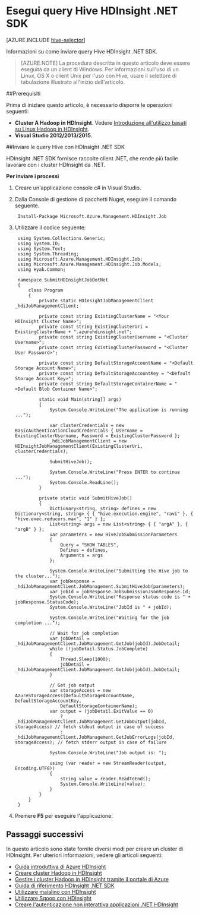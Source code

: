 <properties
    pageTitle="Eseguire query Hive HDInsight .NET SDK | Microsoft Azure"
    description="Informazioni su come inviare i processi di Hadoop a Azure HDInsight Hadoop mediante HDInsight .NET SDK."
    editor="cgronlun"
    manager="jhubbard"
    services="hdinsight"
    documentationCenter=""
    tags="azure-portal"
    authors="mumian"/>

<tags
    ms.service="hdinsight"
    ms.workload="big-data"
    ms.tgt_pltfrm="na"
    ms.devlang="na"
    ms.topic="article"
   ms.date="09/14/2016"
    ms.author="jgao"/>

# <a name="run-hive-queries-using-hdinsight-net-sdk"></a>Esegui query Hive HDInsight .NET SDK

[AZURE.INCLUDE [hive-selector](../../includes/hdinsight-selector-use-hive.md)]


Informazioni su come inviare query Hive HDInsight .NET SDK.

> [AZURE.NOTE] La procedura descritta in questo articolo deve essere eseguita da un client di Windows. Per informazioni sull'uso di un Linux, OS X o client Unix per l'uso con Hive, usare il selettore di tabulazione illustrato all'inizio dell'articolo.

##<a name="prerequisites"></a>Prerequisiti

Prima di iniziare questo articolo, è necessario disporre le operazioni seguenti:

- **Cluster A Hadoop in HDInsight**. Vedere [Introduzione all'utilizzo basati su Linux Hadoop in HDInsight](hdinsight-use-sqoop.md#create-cluster-and-sql-database).
- **Visual Studio 2012/2013/2015**.

##<a name="submit-hive-queries-using-hdinsight-net-sdk"></a>Inviare le query Hive con HDInsight .NET SDK

HDInsight .NET SDK fornisce raccolte client .NET, che rende più facile lavorare con i cluster HDInsight da .NET. 

**Per inviare i processi**

1. Creare un'applicazione console c# in Visual Studio.
2. Dalla Console di gestione di pacchetti Nuget, eseguire il comando seguente.

        Install-Package Microsoft.Azure.Management.HDInsight.Job

2. Utilizzare il codice seguente:

        using System.Collections.Generic;
        using System.IO;
        using System.Text;
        using System.Threading;
        using Microsoft.Azure.Management.HDInsight.Job;
        using Microsoft.Azure.Management.HDInsight.Job.Models;
        using Hyak.Common;

        namespace SubmitHDInsightJobDotNet
        {
            class Program
            {
                private static HDInsightJobManagementClient _hdiJobManagementClient;

                private const string ExistingClusterName = "<Your HDInsight Cluster Name>";
                private const string ExistingClusterUri = ExistingClusterName + ".azurehdinsight.net";
                private const string ExistingClusterUsername = "<Cluster Username>";
                private const string ExistingClusterPassword = "<Cluster User Password>";

                private const string DefaultStorageAccountName = "<Default Storage Account Name>";
                private const string DefaultStorageAccountKey = "<Default Storage Account Key>";
                private const string DefaultStorageContainerName = "<Default Blob Container Name>";

                static void Main(string[] args)
                {
                    System.Console.WriteLine("The application is running ...");

                    var clusterCredentials = new BasicAuthenticationCloudCredentials { Username = ExistingClusterUsername, Password = ExistingClusterPassword };
                    _hdiJobManagementClient = new HDInsightJobManagementClient(ExistingClusterUri, clusterCredentials);

                    SubmitHiveJob();

                    System.Console.WriteLine("Press ENTER to continue ...");
                    System.Console.ReadLine();
                }

                private static void SubmitHiveJob()
                {
                    Dictionary<string, string> defines = new Dictionary<string, string> { { "hive.execution.engine", "ravi" }, { "hive.exec.reducers.max", "1" } };
                    List<string> args = new List<string> { { "argA" }, { "argB" } };
                    var parameters = new HiveJobSubmissionParameters
                    {
                        Query = "SHOW TABLES",
                        Defines = defines,
                        Arguments = args
                    };

                    System.Console.WriteLine("Submitting the Hive job to the cluster...");
                    var jobResponse = _hdiJobManagementClient.JobManagement.SubmitHiveJob(parameters);
                    var jobId = jobResponse.JobSubmissionJsonResponse.Id;
                    System.Console.WriteLine("Response status code is " + jobResponse.StatusCode);
                    System.Console.WriteLine("JobId is " + jobId);

                    System.Console.WriteLine("Waiting for the job completion ...");

                    // Wait for job completion
                    var jobDetail = _hdiJobManagementClient.JobManagement.GetJob(jobId).JobDetail;
                    while (!jobDetail.Status.JobComplete)
                    {
                        Thread.Sleep(1000);
                        jobDetail = _hdiJobManagementClient.JobManagement.GetJob(jobId).JobDetail;
                    }

                    // Get job output
                    var storageAccess = new AzureStorageAccess(DefaultStorageAccountName, DefaultStorageAccountKey,
                        DefaultStorageContainerName);
                    var output = (jobDetail.ExitValue == 0)
                        ? _hdiJobManagementClient.JobManagement.GetJobOutput(jobId, storageAccess) // fetch stdout output in case of success
                        : _hdiJobManagementClient.JobManagement.GetJobErrorLogs(jobId, storageAccess); // fetch stderr output in case of failure

                    System.Console.WriteLine("Job output is: ");

                    using (var reader = new StreamReader(output, Encoding.UTF8))
                    {
                        string value = reader.ReadToEnd();
                        System.Console.WriteLine(value);
                    }
                }
            }
        }

5. Premere **F5** per eseguire l'applicazione.


## <a name="next-steps"></a>Passaggi successivi

In questo articolo sono state fornite diversi modi per creare un cluster di HDInsight. Per ulteriori informazioni, vedere gli articoli seguenti:

* [Guida introduttiva di Azure HDInsight][hdinsight-get-started]
* [Creare cluster Hadoop in HDInsight][hdinsight-provision]
* [Gestire i cluster Hadoop in HDInsight tramite il portale di Azure](hdinsight-administer-use-management-portal.md)
* [Guida di riferimento HDInsight .NET SDK](https://msdn.microsoft.com/library/mt271028.aspx)
* [Utilizzare maialino con HDInsight](hdinsight-use-pig.md)
* [Utilizzare Sqoop con HDInsight](hdinsight-use-sqoop-mac-linux.md)
* [Creare l'autenticazione non interattiva applicazioni .NET HDInsight](hdinsight-create-non-interactive-authentication-dotnet-applications.md)


[hdinsight-provision]: hdinsight-provision-clusters.md
[hdinsight-get-started]: hdinsight-hadoop-linux-tutorial-get-started.md


